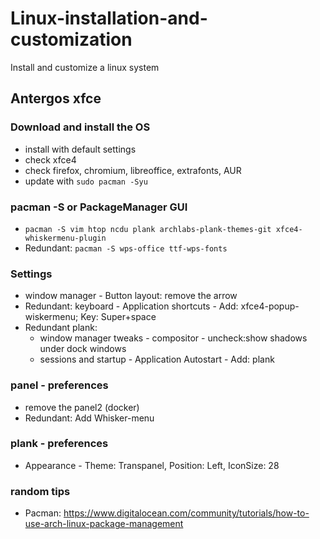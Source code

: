 # Linux-installation-and-customization
Install and customize a linux system
## Antergos xfce
### Download and install the OS
* install with default settings
* check xfce4
* check firefox, chromium, libreoffice, extrafonts, AUR
* update with `sudo pacman -Syu`

### pacman -S or PackageManager GUI
* `pacman -S vim htop ncdu plank archlabs-plank-themes-git xfce4-whiskermenu-plugin`
* Redundant: `pacman -S wps-office ttf-wps-fonts`

### Settings
* window manager - Button layout: remove the arrow
* Redundant: keyboard - Application shortcuts - Add: xfce4-popup-wiskermenu; Key: Super+space
* Redundant plank:
  * window manager tweaks - compositor - uncheck:show shadows under dock windows
  * sessions and startup - Application Autostart - Add: plank

### panel - preferences
* remove the panel2 (docker)
* Redundant: Add Whisker-menu

### plank - preferences
* Appearance - Theme: Transpanel, Position: Left, IconSize: 28

### random tips
* Pacman: https://www.digitalocean.com/community/tutorials/how-to-use-arch-linux-package-management
